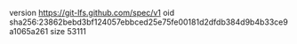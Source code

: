 version https://git-lfs.github.com/spec/v1
oid sha256:23862bebd3bf124057ebbced25e75fe00181d2dfdb384d9b4b33ce9a1065a261
size 53111
